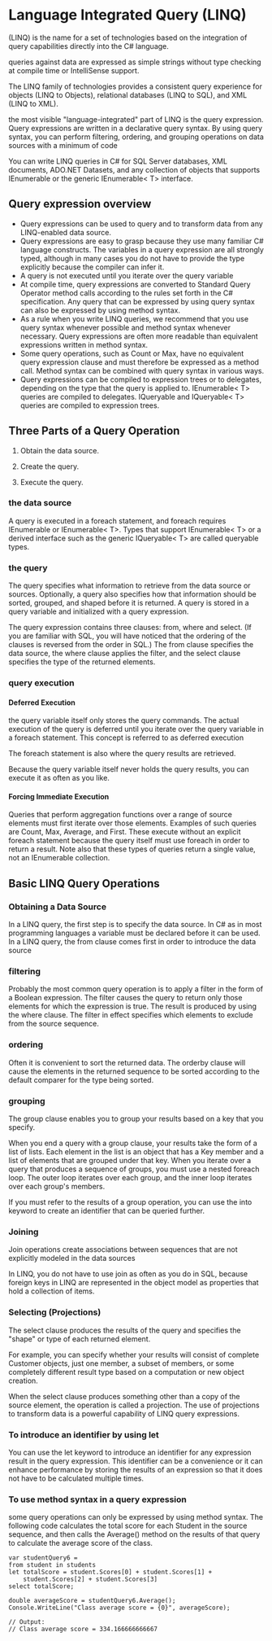 # Language Integrated Query (LINQ)

(LINQ) is the name for a set of technologies based on the integration of query capabilities directly into the C# language.

queries against data are expressed as simple strings without type checking at compile time or IntelliSense support.

The LINQ family of technologies provides a consistent query experience for objects (LINQ to Objects), relational databases (LINQ to SQL), and XML (LINQ to XML).

the most visible "language-integrated" part of LINQ is the query expression. Query expressions are written in a declarative query syntax. By using query syntax, you can perform filtering, ordering, and grouping operations on data sources with a minimum of code

You can write LINQ queries in C# for SQL Server databases, XML documents, ADO.NET Datasets, and any collection of objects that supports IEnumerable or the generic IEnumerable< T> interface.

## Query expression overview

- Query expressions can be used to query and to transform data from any LINQ-enabled data source.
- Query expressions are easy to grasp because they use many familiar C# language constructs.
The variables in a query expression are all strongly typed, although in many cases you do not have to provide the type explicitly because the compiler can infer it.
- A query is not executed until you iterate over the query variable
- At compile time, query expressions are converted to Standard Query Operator method calls according to the rules set forth in the C# specification. Any query that can be expressed by using query syntax can also be expressed by using method syntax.
- As a rule when you write LINQ queries, we recommend that you use query syntax whenever possible and method syntax whenever necessary. Query expressions are often more readable than equivalent expressions written in method syntax.
- Some query operations, such as Count or Max, have no equivalent query expression clause and must therefore be expressed as a method call. Method syntax can be combined with query syntax in various ways.
- Query expressions can be compiled to expression trees or to delegates, depending on the type that the query is applied to. IEnumerable< T> queries are compiled to delegates. IQueryable and IQueryable< T> queries are compiled to expression trees.

## Three Parts of a Query Operation

1. Obtain the data source.

1. Create the query.

1. Execute the query.

### the data source

A query is executed in a foreach statement, and foreach requires IEnumerable or IEnumerable< T>. Types that support IEnumerable< T> or a derived interface such as the generic IQueryable< T> are called queryable types.

### the query

The query specifies what information to retrieve from the data source or sources. Optionally, a query also specifies how that information should be sorted, grouped, and shaped before it is returned. A query is stored in a query variable and initialized with a query expression.

The query expression contains three clauses: from, where and select. (If you are familiar with SQL, you will have noticed that the ordering of the clauses is reversed from the order in SQL.) The from clause specifies the data source, the where clause applies the filter, and the select clause specifies the type of the returned elements.

### query execution

#### Deferred Execution

the query variable itself only stores the query commands. The actual execution of the query is deferred until you iterate over the query variable in a foreach statement. This concept is referred to as deferred execution

The foreach statement is also where the query results are retrieved.

Because the query variable itself never holds the query results, you can execute it as often as you like.

#### Forcing Immediate Execution

Queries that perform aggregation functions over a range of source elements must first iterate over those elements. Examples of such queries are Count, Max, Average, and First. These execute without an explicit foreach statement because the query itself must use foreach in order to return a result. Note also that these types of queries return a single value, not an IEnumerable collection.

## Basic LINQ Query Operations

### Obtaining a Data Source

In a LINQ query, the first step is to specify the data source. In C# as in most programming languages a variable must be declared before it can be used. In a LINQ query, the from clause comes first in order to introduce the data source

### filtering

Probably the most common query operation is to apply a filter in the form of a Boolean expression. The filter causes the query to return only those elements for which the expression is true. The result is produced by using the where clause. The filter in effect specifies which elements to exclude from the source sequence.

### ordering

Often it is convenient to sort the returned data. The orderby clause will cause the elements in the returned sequence to be sorted according to the default comparer for the type being sorted.

### grouping

The group clause enables you to group your results based on a key that you specify.

When you end a query with a group clause, your results take the form of a list of lists. Each element in the list is an object that has a Key member and a list of elements that are grouped under that key. When you iterate over a query that produces a sequence of groups, you must use a nested foreach loop. The outer loop iterates over each group, and the inner loop iterates over each group's members.

If you must refer to the results of a group operation, you can use the into keyword to create an identifier that can be queried further.

### Joining

Join operations create associations between sequences that are not explicitly modeled in the data sources

In LINQ, you do not have to use join as often as you do in SQL, because foreign keys in LINQ are represented in the object model as properties that hold a collection of items.

### Selecting (Projections)

The select clause produces the results of the query and specifies the "shape" or type of each returned element.

For example, you can specify whether your results will consist of complete Customer objects, just one member, a subset of members, or some completely different result type based on a computation or new object creation.

When the select clause produces something other than a copy of the source element, the operation is called a projection. The use of projections to transform data is a powerful capability of LINQ query expressions.

### To introduce an identifier by using let

You can use the let keyword to introduce an identifier for any expression result in the query expression. This identifier can be a convenience or it can enhance performance by storing the results of an expression so that it does not have to be calculated multiple times.

### To use method syntax in a query expression

some query operations can only be expressed by using method syntax.
The following code calculates the total score for each Student in the source sequence, and then calls the Average() method on the results of that query to calculate the average score of the class.

    var studentQuery6 =
    from student in students
    let totalScore = student.Scores[0] + student.Scores[1] +
        student.Scores[2] + student.Scores[3]
    select totalScore;

    double averageScore = studentQuery6.Average();
    Console.WriteLine("Class average score = {0}", averageScore);

    // Output:
    // Class average score = 334.166666666667